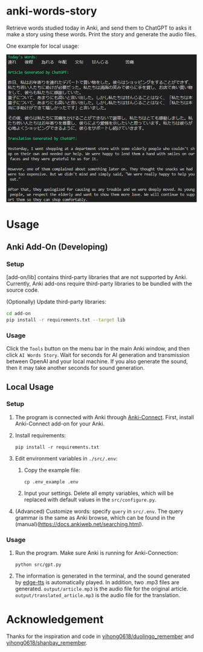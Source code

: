 # anki-words-story

Retrieve words studied today in Anki, and send them to ChatGPT to asks it make a story using these words. Print the story and generate the audio files.

One example for local usage:

![Example](./asset/example.png)

# Usage

## Anki Add-On (Developing)

### Setup

[add-on/lib] contains third-party libraries that are not supported by Anki. Currently, Anki add-ons require third-party libraries to be bundled with the source code.

(Optionally) Update third-party libraries:
```bash
cd add-on
pip install -r requirements.txt --target lib
```


### Usage

Click the `Tools` button on the menu bar in the main Anki window, and then click `AI Words Story`. Wait for seconds for AI generation and transmission between OpenAI and your local machine. If you also generate the sound, then it may take another seconds for sound generation.


## Local Usage

### Setup

1. The program is connected with Anki through [Anki-Connect](https://github.com/FooSoft/anki-connect). First, install Anki-Connect add-on for your Anki.

2. Install requirements:

    ```
    pip install -r requirements.txt
    ```

3. Edit environment variables in `./src/.env`:

   1. Copy the example file:

        ```
        cp .env_example .env
        ```
    
    2. Input your settings. Delete all empty variables, which will be replaced with default values in the `src/configure.py`.

4. (Advanced) Customize words: specify `query` in `src/.env`. The query grammar is the same as Anki browse, which can be found in the (manual)(https://docs.ankiweb.net/searching.html).

### Usage

1. Run the program. Make sure Anki is running for Anki-Connection:

    ```
    python src/gpt.py
    ```

2. The information is generated in the terminal, and the sound generated by [edge-tts](https://github.com/rany2/edge-tts) is automatically played. In addition, two .mp3 files are generated. `output/article.mp3` is the audio file for the original article. `output/translated_article.mp3` is the audio file for the translation.



# Acknowledgement

Thanks for the inspiration and code in [yihong0618/duolingo_remember](https://github.com/yihong0618/duolingo_remember) and [yihong0618/shanbay_remember](https://github.com/yihong0618/shanbay_remember).

